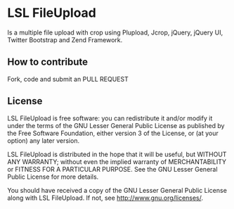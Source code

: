 LSL FileUpload
==============
Is a multiple file upload with crop using Plupload, Jcrop, jQuery, jQuery UI, Twitter Bootstrap and Zend Framework.

How to contribute
-----------------
Fork, code and submit an PULL REQUEST

License
-------
LSL FileUpload is free software: you can redistribute it and/or modify
it under the terms of the GNU Lesser General Public License as published by
the Free Software Foundation, either version 3 of the License, or
(at your option) any later version.

LSL FileUpload is distributed in the hope that it will be useful,
but WITHOUT ANY WARRANTY; without even the implied warranty of
MERCHANTABILITY or FITNESS FOR A PARTICULAR PURPOSE.  See the
GNU Lesser General Public License for more details.

You should have received a copy of the GNU Lesser General Public License
along with LSL FileUpload.  If not, see <http://www.gnu.org/licenses/>.